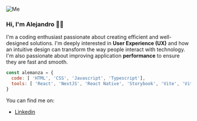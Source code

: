 ![Me](https://github.com/user-attachments/assets/51e96c32-4e9b-42c1-b9a3-16313a511912)


### Hi, I'm Alejandro 👋🏻
I'm a coding enthusiast passionate about creating efficient and well-designed solutions. I'm deeply interested in **User Experience (UX)** and how an intuitive design can transform the way people interact with technology. I'm also passionate about improving application **performance** to ensure they are fast and smooth.
```js
const alemanza = {
  code: [ 'HTML', 'CSS', 'Javascript', 'Typescript'],
  tools: [ 'React', 'NextJS', 'React Native', 'Storybook', 'Vite', 'Vitest' ]
}
```

You can find me on:
- [Linkedin](https://www.linkedin.com/in/alejandro-manza/)
<!--

Here are some ideas to get you started:

- 🔭 I’m currently working on ...
- 🌱 I’m currently learning ...
- 👯 I’m looking to collaborate on ...
- 🤔 I’m looking for help with ...
- 💬 Ask me about ...
- 📫 How to reach me: ...
- 😄 Pronouns: ...
- ⚡ Fun fact: ...
-->
